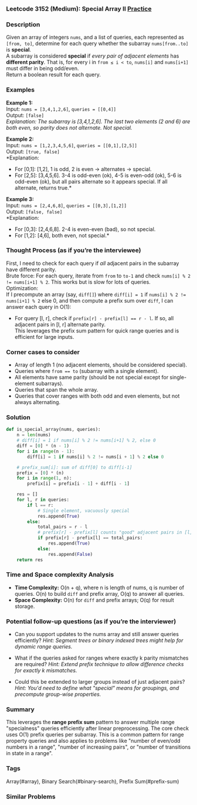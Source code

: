 ### Leetcode 3152 (Medium): Special Array II [Practice](https://leetcode.com/problems/special-array-ii)

### Description  
Given an array of integers `nums`, and a list of queries, each represented as `[from, to]`, determine for each query whether the subarray `nums[from..to]` is **special**.  
A subarray is considered **special** if *every pair of adjacent elements* has **different parity**. That is, for every i in `from ≤ i < to`, `nums[i]` and `nums[i+1]` must differ in being odd/even.  
Return a boolean result for each query.

### Examples  

**Example 1:**  
Input: `nums = [3,4,1,2,6]`, `queries = [[0,4]]`  
Output: `[false]`  
*Explanation: The subarray is [3,4,1,2,6]. The last two elements (2 and 6) are both even, so parity does not alternate. Not special.*

**Example 2:**  
Input: `nums = [1,2,3,4,5,6]`, `queries = [[0,1],[2,5]]`  
Output: `[true, false]`  
*Explanation:  
- For [0,1]: [1,2], 1 is odd, 2 is even → alternates → special.  
- For [2,5]: [3,4,5,6]. 3-4 is odd-even (ok), 4-5 is even-odd (ok), 5-6 is odd-even (ok), but all pairs alternate so it appears special. If all alternate, returns true.*

**Example 3:**  
Input: `nums = [2,4,6,8]`, `queries = [[0,3],[1,2]]`  
Output: `[false, false]`  
*Explanation:  
- For [0,3]: [2,4,6,8]. 2-4 is even-even (bad), so not special.  
- For [1,2]: [4,6], both even, not special.*


### Thought Process (as if you’re the interviewee)  
First, I need to check for each query if *all* adjacent pairs in the subarray have different parity.  
Brute force: For each query, iterate from `from` to `to-1` and check `nums[i] % 2 != nums[i+1] % 2`. This works but is slow for lots of queries.  
Optimization:  
If I precompute an array (say, `diff[]`) where `diff[i] = 1` if `nums[i] % 2 != nums[i+1] % 2` else 0, and then compute a prefix sum over `diff`, I can answer each query in O(1):  
- For query [l, r], check if `prefix[r] - prefix[l] == r - l`. If so, all adjacent pairs in [l, r] alternate parity.  
This leverages the prefix sum pattern for quick range queries and is efficient for large inputs.

### Corner cases to consider  
- Array of length 1 (no adjacent elements, should be considered special).
- Queries where `from == to` (subarray with a single element).
- All elements have same parity (should be not special except for single-element subarrays).
- Queries that span the whole array.
- Queries that cover ranges with both odd and even elements, but not always alternating.

### Solution

```python
def is_special_array(nums, queries):
    n = len(nums)
    # diff[i] = 1 if nums[i] % 2 != nums[i+1] % 2, else 0
    diff = [0] * (n - 1)
    for i in range(n - 1):
        diff[i] = 1 if nums[i] % 2 != nums[i + 1] % 2 else 0

    # prefix_sum[i]: sum of diff[0] to diff[i-1]
    prefix = [0] * (n)
    for i in range(1, n):
        prefix[i] = prefix[i - 1] + diff[i - 1]

    res = []
    for l, r in queries:
        if l == r:
            # Single element, vacuously special
            res.append(True)
        else:
            total_pairs = r - l
            # prefix[r] - prefix[l] counts "good" adjacent pairs in [l, r]
            if prefix[r] - prefix[l] == total_pairs:
                res.append(True)
            else:
                res.append(False)
    return res
```

### Time and Space complexity Analysis  

- **Time Complexity:** O(n + q), where n is length of nums, q is number of queries. O(n) to build `diff` and prefix array, O(q) to answer all queries.
- **Space Complexity:** O(n) for `diff` and prefix arrays; O(q) for result storage.

### Potential follow-up questions (as if you’re the interviewer)  

- Can you support updates to the nums array and still answer queries efficiently?
  *Hint: Segment trees or binary indexed trees might help for dynamic range queries.*

- What if the queries asked for ranges where exactly k parity mismatches are required?
  *Hint: Extend prefix technique to allow difference checks for exactly k mismatches.*

- Could this be extended to larger groups instead of just adjacent pairs?
  *Hint: You'd need to define what "special" means for groupings, and precompute group-wise properties.*

### Summary
This leverages the **range prefix sum** pattern to answer multiple range "specialness" queries efficiently after linear preprocessing. The core check uses O(1) prefix queries per subarray. This is a common pattern for range property queries and also applies to problems like "number of even/odd numbers in a range", "number of increasing pairs", or "number of transitions in state in a range".

### Tags
Array(#array), Binary Search(#binary-search), Prefix Sum(#prefix-sum)

### Similar Problems

